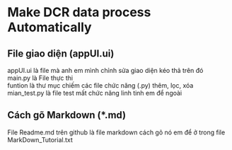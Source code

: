 # **Make DCR data process Automatically**
## File giao diện (appUI.ui)
appUI.ui là file mà anh em mình chỉnh sửa giao diện kéo thả trên đó  
main.py là File thực thi   
funtion là thư mục chiếm các file chức năng (.py) thêm, lọc, xóa  
mian_test.py là file test mất chức năng linh tinh em để ngoài  
## Cách gõ Markdown (*.md)
File Readme.md trên github là file markdown cách gõ nó em để ở trong file MarkDown_Tutorial.txt
